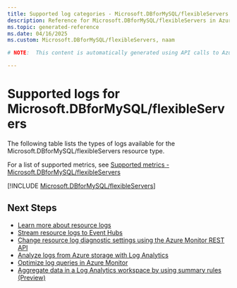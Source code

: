 ```yaml
---
title: Supported log categories - Microsoft.DBforMySQL/flexibleServers
description: Reference for Microsoft.DBforMySQL/flexibleServers in Azure Monitor Logs.
ms.topic: generated-reference
ms.date: 04/16/2025
ms.custom: Microsoft.DBforMySQL/flexibleServers, naam

# NOTE:  This content is automatically generated using API calls to Azure. Any edits made on these files will be overwritten in the next run of the script. 

---
```





# Supported logs for Microsoft.DBforMySQL/flexibleServers  
The following table lists the types of logs available for the Microsoft.DBforMySQL/flexibleServers resource type.
  
  
  
For a list of supported metrics, see [Supported metrics - Microsoft.DBforMySQL/flexibleServers](../supported-metrics/microsoft-dbformysql-flexibleservers-metrics.md)  
  

  
[!INCLUDE [Microsoft.DBforMySQL/flexibleServers](~/reusable-content/ce-skilling/azure/includes/azure-monitor/reference/logs/microsoft-dbformysql-flexibleservers-logs-include.md)]  
  

## Next Steps

* [Learn more about resource logs](/azure/azure-monitor/essentials/platform-logs-overview)
* [Stream resource logs to Event Hubs](/azure/azure-monitor/essentials/resource-logs#send-to-azure-event-hubs)
* [Change resource log diagnostic settings using the Azure Monitor REST API](/rest/api/monitor/diagnosticsettings)
* [Analyze logs from Azure storage with Log Analytics](/azure/azure-monitor/essentials/resource-logs#send-to-log-analytics-workspace)
* [Optimize log queries in Azure Monitor](/azure/azure-monitor/logs/query-optimization)
* [Aggregate data in a Log Analytics workspace by using summary rules (Preview)](/azure/azure-monitor/logs/summary-rules)